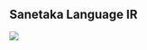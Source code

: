 ## Sanetaka Language IR

<img src="https://img.shields.io/badge/Cargo Version:%200.0.3-000000?&logo=Rust&logoColor=#FFFFFF" />
